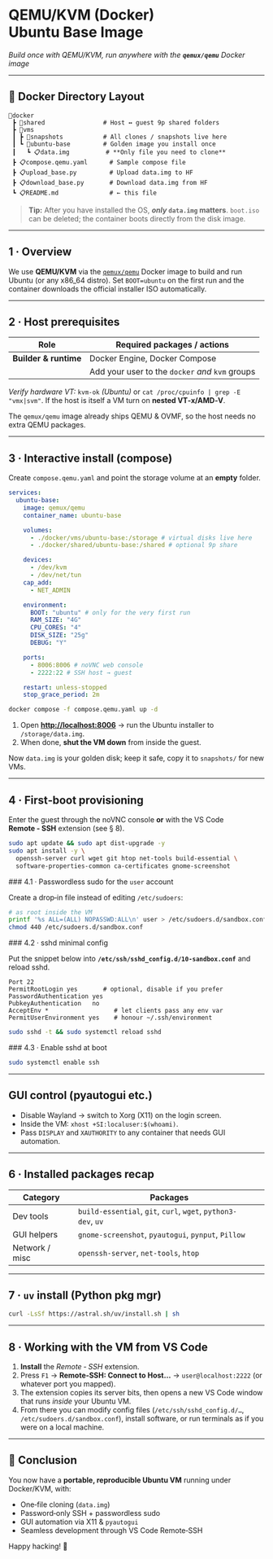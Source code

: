 # QEMU/KVM (Docker) Ubuntu Base Image

_Build once with QEMU/KVM, run anywhere with the **`qemux/qemu`** Docker image_

---

## 📂 Docker Directory Layout

```text
📆docker
 ┣ 📆shared                # Host ↔ guest 9p shared folders
 ┣ 📆vms
 ┃ ┣ 📆snapshots           # All clones / snapshots live here
 ┃ ┗ 📆ubuntu-base         # Golden image you install once
 ┃   ┗ 📋data.img          # **Only file you need to clone**
 ┣ 📋compose.qemu.yaml      # Sample compose file
 ┣ 📋upload_base.py         # Upload data.img to HF
 ┣ 📋download_base.py       # Download data.img from HF
 ┗ 📋README.md              # ← this file
```

> **Tip:** After you have installed the OS, **_only_ `data.img` matters**.
> `boot.iso` can be deleted; the container boots directly from the disk image.

---

## 1 · Overview

We use **QEMU/KVM** via the [`qemux/qemu`](https://github.com/qemus/qemu) Docker image to build and run Ubuntu (or any x86_64 distro).
Set `BOOT=ubuntu` on the first run and the container downloads the official installer ISO automatically.

---

## 2 · Host prerequisites

| Role                  | Required packages / actions                      |
| --------------------- | ------------------------------------------------ |
| **Builder & runtime** | Docker Engine, Docker Compose                    |
|                       | Add your user to the `docker` _and_ `kvm` groups |

_Verify hardware VT:_ `kvm-ok` _(Ubuntu)_ or `cat /proc/cpuinfo | grep -E "vmx|svm"`. If the host is itself a VM turn on **nested VT‑x/AMD‑V**.

The `qemux/qemu` image already ships QEMU & OVMF, so the host needs no extra QEMU packages.

---

## 3 · Interactive install (compose)

Create `compose.qemu.yaml` and point the storage volume at an **empty** folder.

```yaml
services:
  ubuntu-base:
    image: qemux/qemu
    container_name: ubuntu-base

    volumes:
      - ./docker/vms/ubuntu-base:/storage # virtual disks live here
      - ./docker/shared/ubuntu-base:/shared # optional 9p share

    devices:
      - /dev/kvm
      - /dev/net/tun
    cap_add:
      - NET_ADMIN

    environment:
      BOOT: "ubuntu" # only for the very first run
      RAM_SIZE: "4G"
      CPU_CORES: "4"
      DISK_SIZE: "25g"
      DEBUG: "Y"

    ports:
      - 8006:8006 # noVNC web console
      - 2222:22 # SSH host → guest

    restart: unless-stopped
    stop_grace_period: 2m
```

```bash
docker compose -f compose.qemu.yaml up -d
```

1. Open **[http://localhost:8006](http://localhost:8006)** → run the Ubuntu installer to `/storage/data.img`.
2. When done, **shut the VM down** from inside the guest.

Now `data.img` is your golden disk; keep it safe, copy it to `snapshots/` for new VMs.

---

## 4 · First‑boot provisioning

Enter the guest through the noVNC console **or** with the VS Code **Remote ‑ SSH** extension (see § 8).

```bash
sudo apt update && sudo apt dist-upgrade -y
sudo apt install -y \
  openssh-server curl wget git htop net-tools build-essential \
  software-properties-common ca-certificates gnome-screenshot
```

\### 4.1 · Passwordless sudo for the `user` account

Create a drop‑in file instead of editing `/etc/sudoers`:

```bash
# as root inside the VM
printf '%s ALL=(ALL) NOPASSWD:ALL\n' user > /etc/sudoers.d/sandbox.conf
chmod 440 /etc/sudoers.d/sandbox.conf
```

\### 4.2 · sshd minimal config

Put the snippet below into **`/etc/ssh/sshd_config.d/10-sandbox.conf`** and reload sshd.

```ssh
Port 22
PermitRootLogin yes       # optional, disable if you prefer
PasswordAuthentication yes
PubkeyAuthentication   no
AcceptEnv *                  # let clients pass any env var
PermitUserEnvironment yes    # honour ~/.ssh/environment
```

```bash
sudo sshd -t && sudo systemctl reload sshd
```

\### 4.3 · Enable sshd at boot

```bash
sudo systemctl enable ssh
```

---

## GUI control (pyautogui etc.)

- Disable Wayland → switch to Xorg (X11) on the login screen.
- Inside the VM: `xhost +SI:localuser:$(whoami)`.
- Pass `DISPLAY` and `XAUTHORITY` to any container that needs GUI automation.

---

## 6 · Installed packages recap

| Category       | Packages                                                      |
| -------------- | ------------------------------------------------------------- |
| Dev tools      | `build-essential`, `git`, `curl`, `wget`, `python3-dev`, `uv` |
| GUI helpers    | `gnome-screenshot`, `pyautogui`, `pynput`, `Pillow`           |
| Network / misc | `openssh-server`, `net-tools`, `htop`                         |

---

## 7 · `uv` install (Python pkg mgr)

```bash
curl -LsSf https://astral.sh/uv/install.sh | sh
```

---

## 8 · Working with the VM from VS Code

1. **Install** the _Remote ‑ SSH_ extension.
2. Press `F1` → **Remote‑SSH: Connect to Host…** → `user@localhost:2222` (or whatever port you mapped).
3. The extension copies its server bits, then opens a new VS Code window that runs _inside_ your Ubuntu VM.
4. From there you can modify config files (`/etc/ssh/sshd_config.d/…`, `/etc/sudoers.d/sandbox.conf`), install software, or run terminals as if you were on a local machine.

---

## 🚀 Conclusion

You now have a **portable, reproducible Ubuntu VM** running under Docker/KVM, with:

- One‑file cloning (`data.img`)
- Password‑only SSH + passwordless sudo
- GUI automation via X11 & `pyautogui`
- Seamless development through VS Code Remote‑SSH

Happy hacking! 🎉
